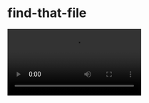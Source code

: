 # find-that-file
<video src='demo.mkv'>
`find-that-file` is a GUI ~~Graphical User Interface~~
Game User Interface file explorer that requires you to control
a character in order to navigate your file system's files and directories.
When your character collides with a directory, you enter that directory.
When your character collides with a file, that file is opened in your
default program.

You move the character by using the WASD keys.

The project is built using `pygame` since python has excellent libraries
such as `pathlib` for dealing with paths

**This project is meant mostly as a joke.**

## Development instructions
Following the below instuctions to get the project up and running
for development:
1. Clone repository: `git clone https://github.com/christofferaakre/find-that-file.git`
2. `cd` into the directory: `cd find-that-file`
3. Install python dependencies: `pip install -r requirements.txt`
4. Run the `main.py` file: `python3 main.py`
